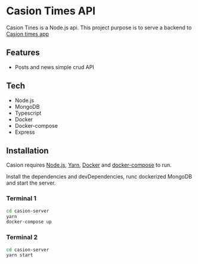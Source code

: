 # Casion Times API

Casion Tines is a Node.js api. This project purpose is to serve a backend to [Casion times app](https://github.com/Locke23/casion-app)
## Features

- Posts and news simple crud API

## Tech

- Node.js
- MongoDB
- Typescript
- Docker
- Docker-compose
- Express

## Installation

Casion requires [Node.js](https://nodejs.org/), [Yarn](https://yarnpkg.com/), [Docker](https://docs.docker.com/get-docker/) and [docker-compose](https://docs.docker.com/compose/install/) to run.

Install the dependencies and devDependencies, runc dockerized MongoDB and start the server.

### Terminal 1
```sh
cd casion-server
yarn
docker-compose up
```
### Terminal 2
```sh
cd casion-server
yarn start
```
